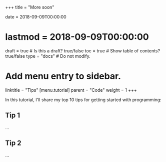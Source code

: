 +++
title = "More soon"

date = 2018-09-09T00:00:00
# lastmod = 2018-09-09T00:00:00

draft = true  # Is this a draft? true/false
toc = true  # Show table of contents? true/false
type = "docs"  # Do not modify.

# Add menu entry to sidebar.
linktitle = "Tips"
[menu.tutorial]
  parent = "Code"
  weight = 1
+++

In this tutorial, I'll share my top 10 tips for getting started with programming:

## Tip 1

...

## Tip 2

...
